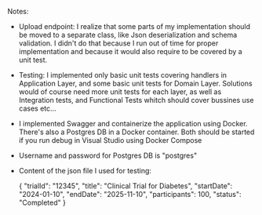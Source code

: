 Notes:
	
 - Upload endpoint: I realize that some parts of my implementation should be moved to a separate class, like Json deserialization and schema validation. 
I didn't do that because I run out of time for proper implementation and because it would also require to be covered by a unit test.

- Testing: I implemented only basic unit tests covering handlers in Application Layer, and some basic unit tests for Domain Layer. 
Solutions would of course need more unit tests for each layer, as well as Integration tests, and Functional Tests whitch should cover bussines use cases etc...

- I implemented Swagger and containerize the application using Docker. There's also a Postgres DB in a Docker container. Both should be started if you run debug in Visual Studio
using Docker Compose
- Username and password for Postgres DB is "postgres"

- Content of the json file I used for testing:
  
	{
	  "trialId": "12345",
	  "title": "Clinical Trial for Diabetes",
	  "startDate": "2024-01-10",
	  "endDate": "2025-11-10",
	  "participants": 100,
	  "status": "Completed"
	}
